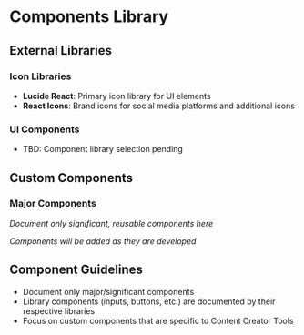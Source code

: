 # Components Library

## External Libraries

### Icon Libraries
- **Lucide React**: Primary icon library for UI elements
- **React Icons**: Brand icons for social media platforms and additional icons

### UI Components
- TBD: Component library selection pending

## Custom Components

### Major Components
*Document only significant, reusable components here*

*Components will be added as they are developed*

## Component Guidelines
- Document only major/significant components
- Library components (inputs, buttons, etc.) are documented by their respective libraries
- Focus on custom components that are specific to Content Creator Tools